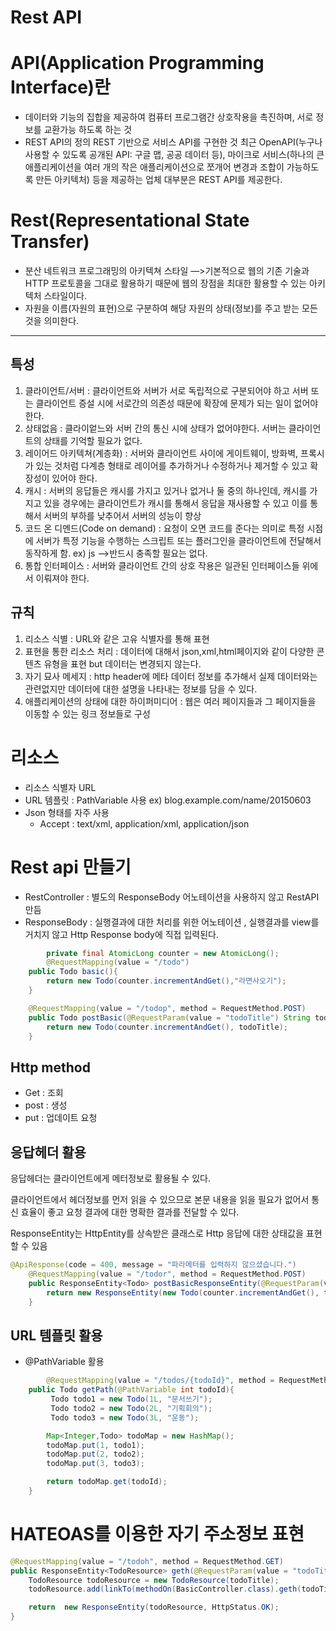 # Rest API

# API(Application Programming Interface)란

- 데이터와 기능의 집합을 제공하여 컴퓨터 프로그램간 상호작용을 촉진하며, 서로 정보를 교환가능 하도록 하는 것
- REST API의 정의
REST 기반으로 서비스 API를 구현한 것
최근 OpenAPI(누구나 사용할 수 있도록 공개된 API: 구글 맵, 공공 데이터 등), 마이크로 서비스(하나의 큰 애플리케이션을 여러 개의 작은 애플리케이션으로 쪼개어 변경과 조합이 가능하도록 만든 아키텍처) 등을 제공하는 업체 대부분은 REST API를 제공한다.

# Rest(Representational State Transfer)

- 분산 네트워크 프로그래밍의 아키텍쳐 스타일 —>기본적으로 웹의 기존 기술과 HTTP 프로토콜을 그대로 활용하기 때문에 웹의 장점을 최대한 활용할 수 있는 아키텍처 스타일이다.
- 자원을 이름(자원의 표현)으로 구분하여 해당 자원의 상태(정보)를 주고 받는 모든 것을 의미한다.

---

## 특성

1.  클라이언트/서버 : 클라이언트와  서버가 서로 독립적으로 구분되어야 하고 서버 또는 클라이언트 증설 시에 서로간의 의존성 때문에 확장에 문제가 되는 일이 없어야 한다.
2. 상태없음 : 클라이엍느와 서버 간의 통신 시에 상태가 없어야한다. 서버는 클라이언트의 상태를 기억할 필요가 없다. 
3. 레이어드 아키텍쳐(계층화) : 서버와 클라이언트 사이에 게이트웨이, 방화벽, 프록시가 있는 것처럼 다계층 형태로 레이어를 추가하거나 수정하거나 제거할 수 있고 확장성이 있어야 한다.
4. 캐시 : 서버의 응답들은 캐시를 가지고 있거나 없거나 둘 중의 하나인데, 캐시를 가지고 있을 경우에는 클라이언트가 캐시를 통해서 응답을 재사용할 수 있고 이를 통해서 서버의 부하를 낮추어서 서버의 성능이 향상
5. 코드 온 디멘드(Code on demand) : 요청이 오면 코드를 준다는 의미로 특정 시점에 서버가 특정 기능을 수행하는 스크립트 또는 플러그인을 클라이언트에 전달해서 동작하게 함. ex) js —>반드시 충족할 필요는 없다.
6. 통합 인터페이스 : 서버와 클라이언트 간의 상호 작용은 일관된 인터페이스들 위에서 이뤄져야 한다.

## 규칙

1. 리소스 식별 : URL와 같은 고유 식별자를 통해 표현
2. 표현을 통한 리소스 처리 :  데이터에 대해서 json,xml,html페이지와 같이 다양한 콘텐츠 유형을 표현 but 데이터는 변경되지 않는다.
3. 자기 묘사 메세지 : http header에 메타 데이터 정보를 추가해서 실제 데이터와는 관련없지만 데이터에 대한 설명을 나타내는 정보를 담을 수 있다.
4. 애플리케이션의 상태에 대한 하이퍼미디어 : 웹은 여러 페이지들과 그 페이지들을 이동할 수 있는 링크 정보들로 구성

# 리소스

- 리소스 식별자 URL
- URL 템플릿 : PathVariable 사용 ex) blog.example.com/name/20150603
- Json 형태를 자주 사용
    - Accept : text/xml, application/xml, application/json

# Rest api 만들기

- RestController : 별도의 ResponseBody 어노테이션을 사용하지 않고 RestAPI 만듬
- ResponseBody  : 실행결과에 대한 처리를 위한 어노테이션 , 실행결과를 view를 거치지 않고 Http Response body에 직접 입력된다.

```java
		private final AtomicLong counter = new AtomicLong();
		@RequestMapping(value = "/todo")
    public Todo basic(){
        return new Todo(counter.incrementAndGet(),"라면사오기");
    }

    @RequestMapping(value = "/todop", method = RequestMethod.POST)
    public Todo postBasic(@RequestParam(value = "todoTitle") String todoTitle){
        return new Todo(counter.incrementAndGet(), todoTitle);
    }
```

## Http method

- Get : 조회
- post : 생성
- put : 업데이트 요청

## 응답헤더 활용

응답헤더는 클라이언트에게 메터정보로 활용될 수 있다.

클라이언트에서 헤더정보를 먼저 읽을 수 있으므로 본문 내용을 읽을 필요가 없어서 통신 효율이 좋고 요청 결과에 대한 명확한 결과를 전달할 수 있다.

ResponseEntity는 HttpEntity를 상속받은 클래스로 Http 응답에 대한 상태값을 표현할 수 있음

```java
@ApiResponse(code = 400, message = "파라메터를 입력하지 않으셨습니다.")
    @RequestMapping(value = "/todor", method = RequestMethod.POST)
    public ResponseEntity<Todo> postBasicResponseEntity(@RequestParam(value = "todoTitle") String todoTitle){
        return new ResponseEntity(new Todo(counter.incrementAndGet(), todoTitle), HttpStatus.CREATED);
    }
```

## URL 템플릿 활용

- @PathVariable 활용

```java
		@RequestMapping(value = "/todos/{todoId}", method = RequestMethod.GET)
    public Todo getPath(@PathVariable int todoId){
         Todo todo1 = new Todo(1L, "문서쓰기");
         Todo todo2 = new Todo(2L, "기획회의");
         Todo todo3 = new Todo(3L, "운동");

        Map<Integer,Todo> todoMap = new HashMap();
        todoMap.put(1, todo1);
        todoMap.put(2, todo2);
        todoMap.put(3, todo3);

        return todoMap.get(todoId);
    }
```

# HATEOAS를 이용한 자기 주소정보 표현

```java
@RequestMapping(value = "/todoh", method = RequestMethod.GET)
public ResponseEntity<TodoResource> geth(@RequestParam(value = "todoTitle") String todoTitle){
    TodoResource todoResource = new TodoResource(todoTitle);
    todoResource.add(linkTo(methodOn(BasicController.class).geth(todoTitle)).withSelfRel());

    return  new ResponseEntity(todoResource, HttpStatus.OK);
}
```